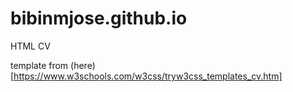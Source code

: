 # bibinmjose.github.io
HTML CV

template from (here)[https://www.w3schools.com/w3css/tryw3css_templates_cv.htm]
